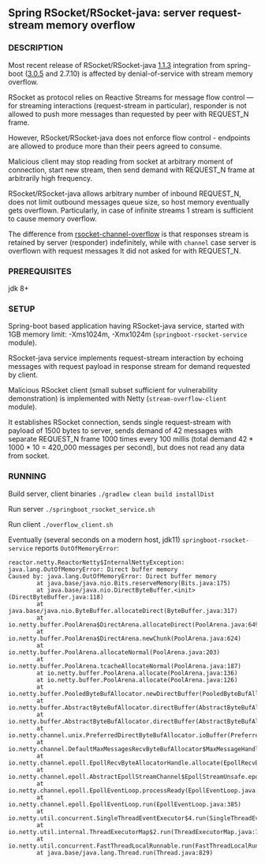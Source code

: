 ## Spring RSocket/RSocket-java: server request-stream memory overflow 

### DESCRIPTION

Most recent release of RSocket/RSocket-java [1.1.3](https://github.com/rsocket/rsocket-java/releases/tag/1.1.3) integration 
from spring-boot ([3.0.5](https://docs.spring.io/spring-framework/docs/current/reference/html/rsocket.html) and 2.7.10) 
is affected by denial-of-service with stream memory overflow.

RSocket as protocol relies on Reactive Streams for message flow control — for streaming interactions (request-stream in particular), 
responder is not allowed to push more messages than requested by peer with REQUEST_N frame.

However, RSocket/RSocket-java does not enforce flow control - endpoints are allowed to produce more than their peers agreed to consume.

Malicious client may stop reading from socket at arbitrary moment of connection, start new stream, then send demand with 
REQUEST_N frame at arbitrarily high frequency. 

RSocket/RSocket-java allows arbitrary number of inbound REQUEST_N, does not limit outbound messages queue size, 
so host memory eventually gets overflown. Particularly, in case of infinite streams 1 stream is sufficient to cause 
memory overflow.

The difference from [rsocket-channel-overflow](https://github.com/repr0ducers/springboot-rsocket-channel-overflow) is
that responses stream is retained by server (responder) indefinitely, while with `channel` case server is overflown 
with request messages It did not asked for with REQUEST_N. 

### PREREQUISITES

jdk 8+

### SETUP

Spring-boot based application having RSocket-java service, started with 1GB memory limit: -Xms1024m, -Xmx1024m 
(`springboot-rsocket-service` module).

RSocket-java service implements request-stream interaction by echoing messages with request payload in response stream 
for demand requested by client. 

Malicious RSocket client (small subset sufficient for vulnerability demonstration) is implemented with Netty 
(`stream-overflow-client` module).

It establishes RSocket connection, sends single request-stream with payload of 1500 bytes to server, sends demand of 
42 messages with separate REQUEST_N frame 1000 times every 100 millis 
(total demand 42 * 1000 * 10 = 420_000 messages per second), but does not read any data from socket. 

### RUNNING

Build server, client binaries `./gradlew clean build installDist`

Run server `./springboot_rsocket_service.sh` 

Run client `./overflow_client.sh` 

Eventually (several seconds on a modern host, jdk11) `springboot-rsocket-service` reports `OutOfMemoryError`:

```
reactor.netty.ReactorNetty$InternalNettyException: java.lang.OutOfMemoryError: Direct buffer memory
Caused by: java.lang.OutOfMemoryError: Direct buffer memory
        at java.base/java.nio.Bits.reserveMemory(Bits.java:175)
        at java.base/java.nio.DirectByteBuffer.<init>(DirectByteBuffer.java:118)
        at java.base/java.nio.ByteBuffer.allocateDirect(ByteBuffer.java:317)
        at io.netty.buffer.PoolArena$DirectArena.allocateDirect(PoolArena.java:649)
        at io.netty.buffer.PoolArena$DirectArena.newChunk(PoolArena.java:624)
        at io.netty.buffer.PoolArena.allocateNormal(PoolArena.java:203)
        at io.netty.buffer.PoolArena.tcacheAllocateNormal(PoolArena.java:187)
        at io.netty.buffer.PoolArena.allocate(PoolArena.java:136)
        at io.netty.buffer.PoolArena.allocate(PoolArena.java:126)
        at io.netty.buffer.PooledByteBufAllocator.newDirectBuffer(PooledByteBufAllocator.java:396)
        at io.netty.buffer.AbstractByteBufAllocator.directBuffer(AbstractByteBufAllocator.java:188)
        at io.netty.buffer.AbstractByteBufAllocator.directBuffer(AbstractByteBufAllocator.java:179)
        at io.netty.channel.unix.PreferredDirectByteBufAllocator.ioBuffer(PreferredDirectByteBufAllocator.java:53)
        at io.netty.channel.DefaultMaxMessagesRecvByteBufAllocator$MaxMessageHandle.allocate(DefaultMaxMessagesRecvByteBufAllocator.java:120)
        at io.netty.channel.epoll.EpollRecvByteAllocatorHandle.allocate(EpollRecvByteAllocatorHandle.java:75)
        at io.netty.channel.epoll.AbstractEpollStreamChannel$EpollStreamUnsafe.epollInReady(AbstractEpollStreamChannel.java:785)
        at io.netty.channel.epoll.EpollEventLoop.processReady(EpollEventLoop.java:487)
        at io.netty.channel.epoll.EpollEventLoop.run(EpollEventLoop.java:385)
        at io.netty.util.concurrent.SingleThreadEventExecutor$4.run(SingleThreadEventExecutor.java:997)
        at io.netty.util.internal.ThreadExecutorMap$2.run(ThreadExecutorMap.java:74)
        at io.netty.util.concurrent.FastThreadLocalRunnable.run(FastThreadLocalRunnable.java:30)
        at java.base/java.lang.Thread.run(Thread.java:829)

```